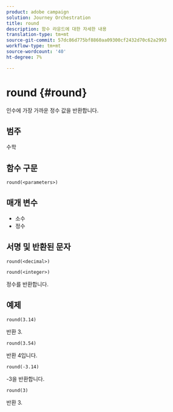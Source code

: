 ```yaml
---
product: adobe campaign
solution: Journey Orchestration
title: round
description: 함수 라운드에 대한 자세한 내용
translation-type: tm+mt
source-git-commit: 57dc86d775bf8860aa09300cf2432d70c62a2993
workflow-type: tm+mt
source-wordcount: '40'
ht-degree: 7%

---
```



# round {#round}

인수에 가장 가까운 정수 값을 반환합니다.

## 범주

수학

## 함수 구문

`round(<parameters>)`

## 매개 변수

* 소수
* 정수

## 서명 및 반환된 문자

`round(<decimal>)`

`round(<integer>)`

정수를 반환합니다.

## 예제

`round(3.14)`

반환 3.

`round(3.54)`

반환 4입니다.

`round(-3.14)`

-3을 반환합니다.

`round(3)`

반환 3.
